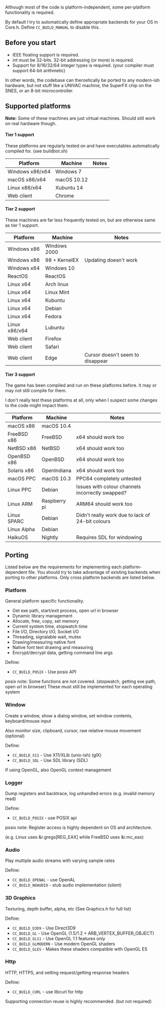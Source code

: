 Although most of the code is platform-independent, some per-platform functionality is required.

By default I try to automatically define appropriate backends for your OS in Core.h. Define ```CC_BUILD_MANUAL``` to disable this.

## Before you start
* IEEE floating support is required.
* int must be 32-bits. 32-bit addressing (or more) is required.
* Support for 8/16/32/64 integer types is required. (your compiler must support 64-bit arithmetic)

In other words, the codebase can theroetically be ported to any modern-ish hardware, but not stuff like a UNIVAC machine, the SuperFX chip on the SNES, or an 8-bit microcontroller.

## Supported platforms
**Note:** Some of these machines are just virtual machines. Should still work on real hardware though.

#### Tier 1 support
These platforms are regularly tested on and have executables automatically compiled for. (see buildbot.sh)

|Platform|Machine|Notes|
|--------|-------|-----|
|Windows x86/x64 | Windows 7 |
|macOS x86/x64 | macOS 10.12 |
|Linux x86/x64 | Xubuntu 14 | 
|Web client | Chrome |

#### Tier 2 support
These machines are far less frequently tested on, but are otherwise same as tier 1 support.

|Platform|Machine|Notes|
|--------|-------|-----|
|Windows x86 | Windows 2000 |
|Windows x86 | 98 + KernelEX | Updating doesn't work
|Windows x64 | Windows 10 |
|ReactOS | ReactOS |
|Linux x64 | Arch linux |
|Linux x64 | Linux Mint |
|Linux x64 | Kubuntu |
|Linux x64 | Debian |
|Linux x64 | Fedora |
|Linux x86/x64 | Lubuntu |
|Web client | Firefox |
|Web client | Safari |
|Web client | Edge | Cursor doesn't seem to disappear

#### Tier 3 support
The game has been compiled and run on these platforms before. It may or may not still compile for them.

I don't really test these platforms at all, only when I suspect some changes to the code might impact them.

|Platform|Machine|Notes|
|--------|-------|-----|
|macOS x86 | macOS 10.4 |
|FreeBSD x86 | FreeBSD | x64 should work too |
|NetBSD x86 | NetBSD | x64 should work too |
|OpenBSD x86 | OpenBSD | x64 should work too |
|Solaris x86 | OpenIndiana | x64 should work too |
|macOS PPC | macOS 10.3 | PPC64 completely untested |
|Linux PPC | Debian | Issues with colour channels incorrectly swapped? |
|Linux ARM | Raspberry pi | ARM64 should work too |
|Linux SPARC | Debian | Didn't really work due to lack of 24-bit colours |
|Linux Alpha | Debian | 
|HaikuOS | Nightly | Requires SDL for windowing

## Porting

Listed below are the requirements for implementing each platform-dependent file.
You should try to take advantage of existing backends when porting to other platforms.
Only cross platform backends are listed below.

### Platform
General platform specific functionality.

- Get exe path, start/exit process, open url in browser
- Dynamic library management
- Allocate, free, copy, set memory
- Current system time, stopwatch time
- File I/O, Directory I/O, Socket I/O
- Threading, signalable wait, mutex
- Drawing/measuring native font
- Native font text drawing and measuring
- Encrypt/decrypt data, getting command line args

Define:
- ```CC_BUILD_POSIX``` - Use posix API

posix note: Some functions are not covered. (stopwatch, getting exe path, open url in browser)
These must still be implemented for each operating system

### Window
Create a window, show a dialog window, set window contents, keyboard/mouse input

Also monitor size, clipboard, cursor, raw relative mouse movement (optional)

Define:
- ```CC_BUILD_X11``` - Use X11/XLib (unix-ish) (glX)
- ```CC_BUILD_SDL``` - Use SDL library (SDL)

If using OpenGL, also OpenGL context management

### Logger
Dump registers and backtrace, log unhandled errors (e.g. invalid memory read)

Define:
- ```CC_BUILD_POSIX``` - use POSIX api

posix note: Register access is highly dependent on OS and architecture.

(e.g. Linux uses &r.gregs[REG_EAX] while FreeBSD uses &r.mc_eax)

### Audio
Play multiple audio streams with varying sample rates

Define:
- ```CC_BUILD_OPENAL``` - use OpenAL
- ```CC_BUILD_NOAUDIO``` - stub audio implementation (silent)

### 3D Graphics
Texturing, depth buffer, alpha, etc (See Graphics.h for full list)

Define:
- ```CC_BUILD_D3D9``` - Use Direct3D9
- ```CC_BUILD_GL``` - Use OpenGL (1.5/1.2 + ARB_VERTEX_BUFFER_OBJECT)
- ```CC_BUILD_GL11``` - Use OpenGL 1.1 features only
- ```CC_BUILD_GLMODERN``` - Use modern OpenGL shaders
- ```CC_BUILD_GLES``` - Makes these shaders compatible with OpenGL ES

### Http
HTTP, HTTPS, and setting request/getting response headers

Define:
- ```CC_BUILD_CURL``` - use libcurl for http

Supporting connection reuse is highly recommended. (but not required)
